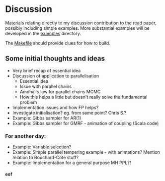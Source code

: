 # Discussion

Materials relating directly to my discussion contribution to the read paper, possibly including simple examples. More substantial examples will be developed in the [examples](../examples/) directory.

The [Makefile](Makefile) should provide clues for how to build.


## Some initial thoughts and ideas

* Very brief recap of essential idea
* Discussion of application to parallelisation
    * Essential idea
	* Issue with parallel chains
	* Amdhal's law for parallel chains MCMC
	* How this helps a little but doesn't really solve the fundamental problem
* Implementation issues and how FP helps?
* Investigate initialisation? eg. from same point? Chris S.?
* Example: Gibbs sampler for AR(1)
* Example: Gibbs sampler for GMRF - animation of coupling (Scala code)

### For another day:

* Example: Variable selection?
* Example: Simple parallel tempering example - with animations? Mention relation to Bouchard-Cote stuff?
* Example: Implementation for a general purpose MH PPL?!



#### eof


